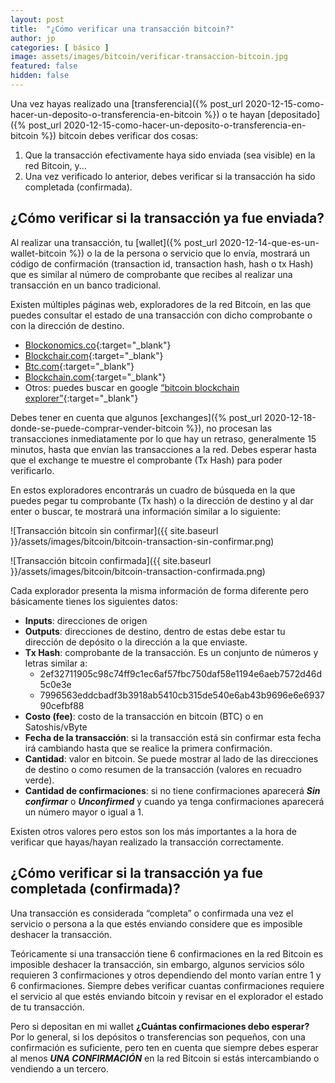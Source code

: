 ```yaml
---
layout: post
title:  "¿Cómo verificar una transacción bitcoin?"
author: jp
categories: [ básico ]
image: assets/images/bitcoin/verificar-transaccion-bitcoin.jpg
featured: false
hidden: false
---
```



Una vez hayas realizado una [transferencia]({% post_url 2020-12-15-como-hacer-un-deposito-o-transferencia-en-bitcoin %}) o te hayan [depositado]({% post_url 2020-12-15-como-hacer-un-deposito-o-transferencia-en-bitcoin %}) bitcoin debes verificar dos cosas:

1.  Que la transacción efectivamente haya sido enviada (sea visible) en la red Bitcoin, y...
2.  Una vez verificado lo anterior, debes verificar si la transacción ha sido completada (confirmada).

## ¿Cómo verificar si la transacción ya fue enviada?

Al realizar una transacción, tu [wallet]({% post_url 2020-12-14-que-es-un-wallet-bitcoin %}) o la de la persona o servicio que lo envía, mostrará un código de confirmación (transaction id, transaction hash, hash o tx Hash) que es similar al número de comprobante que recibes al realizar una transacción en un banco tradicional.

Existen múltiples páginas web, exploradores de la red Bitcoin, en las que puedes consultar el estado de una transacción con dicho comprobante o con la dirección de destino.

-   [Blockonomics.co](https://www.blockonomics.co/){:target="_blank"}
-   [Blockchair.com](https://blockchair.com/){:target="_blank"}
-   [Btc.com](https://btc.com/){:target="_blank"}
-   [Blockchain.com](https://www.blockchain.com/){:target="_blank"}
-   Otros: puedes buscar en google [“bitcoin blockchain explorer”](https://www.google.com/search?q=bitcoin+blockchain+explorer){:target="_blank"}

Debes tener en cuenta que algunos [exchanges]({% post_url 2020-12-18-donde-se-puede-comprar-vender-bitcoin %}), no procesan las transacciones inmediatamente por lo que hay un retraso, generalmente 15 minutos, hasta que envían las transacciones a la red. Debes esperar hasta que el exchange te muestre el comprobante (Tx Hash) para poder verificarlo.

En estos exploradores encontrarás un cuadro de búsqueda en la que puedes pegar tu comprobante (Tx hash) o la dirección de destino y al dar enter o buscar, te mostrará una información similar a lo siguiente:

![Transacción bitcoin sin confirmar]({{ site.baseurl }}/assets/images/bitcoin/bitcoin-transaction-sin-confirmar.png)

![Transacción bitcoin confirmada]({{ site.baseurl }}/assets/images/bitcoin/bitcoin-transaction-confirmada.png)

Cada explorador presenta la misma información de forma diferente pero básicamente tienes los siguientes datos:

- **Inputs**: direcciones de origen
- **Outputs**: direcciones de destino, dentro de estas debe estar tu dirección de depósito o la dirección a la que enviaste.
- **Tx Hash**: comprobante de la transacción. Es un conjunto de números y letras similar a:
  - 2ef32711905c98c74ff9c1ec6af57fbc750daf58e1194e6aeb7572d46d5c0e3e
  - 7996563eddcbadf3b3918ab5410cb315de540e6ab43b9696e6e693790cefbf88
- **Costo (fee)**: costo de la transacción en bitcoin (BTC) o en Satoshis/vByte
- **Fecha de la transacción**: si la transacción está sin confirmar esta fecha irá cambiando hasta que se realice la primera confirmación.
- **Cantidad**: valor en bitcoin. Se puede mostrar al lado de las direcciones de destino o como resumen de la transacción (valores en recuadro verde).
- **Cantidad de confirmaciones**: si no tiene confirmaciones aparecerá ***Sin confirmar*** o ***Unconfirmed*** y cuando ya tenga confirmaciones aparecerá un número mayor o igual a 1.

Existen otros valores pero estos son los más importantes a la hora de verificar que hayas/hayan realizado la transacción correctamente.

## ¿Cómo verificar si la transacción ya fue completada (confirmada)?

Una transacción es considerada “completa” o confirmada una vez el servicio o persona a la que estés enviando considere que es imposible deshacer la transacción.

Teóricamente si una transacción tiene 6 confirmaciones en la red Bitcoin es imposible deshacer la transacción, sin embargo, algunos servicios sólo requieren 3 confirmaciones y otros dependiendo del monto varían entre 1 y 6 confirmaciones. Siempre debes verificar cuantas confirmaciones requiere el servicio al que estés enviando bitcoin y revisar en el explorador el estado de tu transacción.

Pero si depositan en mi wallet **¿Cuántas confirmaciones debo esperar?** Por lo general, si los depósitos o transferencias son pequeños, con una confirmación es suficiente, pero ten en cuenta que siempre debes esperar al menos ***UNA CONFIRMACIÓN*** en la red Bitcoin si estás intercambiando o vendiendo a un tercero.
